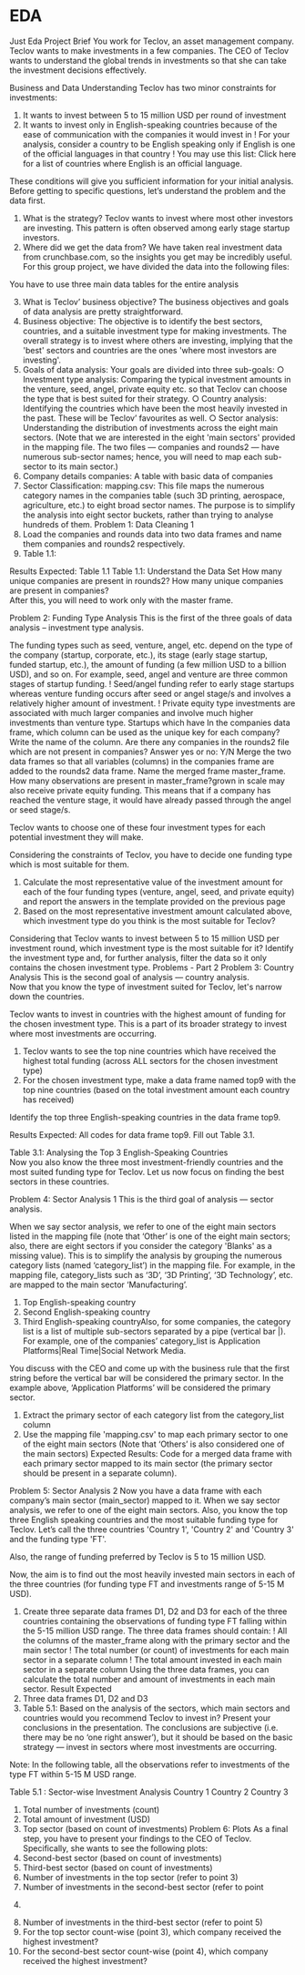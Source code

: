 # EDA
Just Eda
Project Brief 
You work for Teclov, an asset management company. Teclov wants to make 
investments in a few companies. The CEO of Teclov wants to understand the global 
trends in investments so that she can take the investment decisions effectively. 
 
Business and Data Understanding 
Teclov has two minor constraints for investments: 
1. It wants to invest between 5 to 15 million USD per round of investment
2. It wants to invest only in English-speaking countries because of the ease of 
communication with the companies it would invest in
! For your analysis, consider a country to be English speaking only if English is 
one of the official languages in that country
! You may use this list: Click here for a list of countries where English is an 
official language.
 
These conditions will give you sufficient information for your initial analysis. Before 
getting to specific questions, let’s understand the problem and the data first. 
 
1. What is the strategy? 
Teclov wants to invest where most other investors are investing. This pattern is 
often observed among early stage startup investors. 
 2. Where did we get the data from? 
We have taken real investment data from crunchbase.com, so the insights you get 
may be incredibly useful. For this group project, we have divided the data into the 
following files: 
 
You have to use three main data tables for the entire analysis 
 
3. What is Teclov’ business objective? 
The business objectives and goals of data analysis are pretty straightforward. 
1. Business objective: The objective is to identify the best sectors, countries, 
and a suitable investment type for making investments. The overall strategy is 
to invest where others are investing, implying that the 'best' sectors and 
countries are the ones 'where most investors are investing'.
2. Goals of data analysis: Your goals are divided into three sub-goals:
○ Investment type analysis: Comparing the typical investment amounts 
in the venture, seed, angel, private equity etc. so that Teclov can 
choose the type that is best suited for their strategy.
○ Country analysis: Identifying the countries which have been the most 
heavily invested in the past. These will be Teclov’ favourites as well.
○ Sector analysis: Understanding the distribution of investments across 
the eight main sectors. (Note that we are interested in the eight 'main 
sectors' provided in the mapping file. The two files — companies and rounds2 — have numerous sub-sector names; hence, you will need to 
map each sub-sector to its main sector.)
1. Company details 
companies: A table with basic data of companies 
3. Sector Classification: 
mapping.csv: This file maps the numerous category names in the companies table 
(such 3D printing, aerospace, agriculture, etc.) to eight broad sector names. The 
purpose is to simplify the analysis into eight sector buckets, rather than trying to 
analyse hundreds of them. 
Problem 1: Data Cleaning 1 
1. Load the companies and rounds data into two data frames and name them
companies and rounds2 respectively.
2. Table 1.1:
 
Results Expected: Table 1.1 
Table 1.1: Understand the Data Set 
How many unique companies are present in rounds2?
How many unique companies are present in companies?  
After this, you will need to work only with the master frame. 
 
Problem 2: Funding Type Analysis 
This is the first of the three goals of data analysis – investment type analysis. 
 
The funding types such as seed, venture, angel, etc. depend on the type of the 
company (startup, corporate, etc.), its stage (early stage startup, funded startup, 
etc.), the amount of funding (a few million USD to a billion USD), and so on. For 
example, seed, angel and venture are three common stages of startup funding. 
! Seed/angel funding refer to early stage startups whereas venture funding 
occurs after seed or angel stage/s and involves a relatively higher amount of 
investment.
! Private equity type investments are associated with much larger companies 
and involve much higher investments than venture type. Startups which have 
In the companies data frame, which column can be used as the unique 
key for each company? Write the name of the column.
Are there any companies in the rounds2 file which are not present in 
companies? Answer yes or no: Y/N
Merge the two data frames so that all variables (columns) in the 
companies frame are added to the rounds2 data frame. Name the 
merged frame master_frame. How many observations are present in 
master_frame?grown in scale may also receive private equity funding. This means that if a 
company has reached the venture stage, it would have already passed 
through the angel or seed stage/s.
 
Teclov wants to choose one of these four investment types for each potential 
investment they will make. 
 
Considering the constraints of Teclov, you have to decide one funding type which is 
most suitable for them. 
1. Calculate the most representative value of the investment amount for 
each of the four funding types (venture, angel, seed, and private equity) and 
report the answers in the template provided on the previous page
2. Based on the most representative investment amount calculated above, which 
investment type do you think is the most suitable for Teclov?
 
Considering that Teclov wants to invest between 5 to 15 million USD per investment 
round, which investment type is the most suitable for it? Identify the investment type 
and, for further analysis, filter the data so it only contains the chosen investment 
type. 
Problems - Part 2 
Problem 3: Country Analysis 
This is the second goal of analysis — country analysis.  
Now that you know the type of investment suited for Teclov, let's narrow down the 
countries. 
 
Teclov wants to invest in countries with the highest amount of funding for the chosen 
investment type. This is a part of its broader strategy to invest where most 
investments are occurring. 
 
1. Teclov wants to see the top nine countries which have received the highest 
total funding (across ALL sectors for the chosen investment type)
2. For the chosen investment type, make a data frame named top9 with the top 
nine countries (based on the total investment amount each country has 
received)
 
Identify the top three English-speaking countries in the data frame top9. 
 
Results Expected: All codes for data frame top9. Fill out Table 3.1. 
 
Table 3.1: Analysing the Top 3 English-Speaking Countries  
Now you also know the three most investment-friendly countries and the most suited 
funding type for Teclov. Let us now focus on finding the best sectors in these 
countries. 
 
Problem 4: Sector Analysis 1 
This is the third goal of analysis — sector analysis. 
 
When we say sector analysis, we refer to one of the eight main sectors listed in the 
mapping file (note that ‘Other’ is one of the eight main sectors; also, there are eight 
sectors if you consider the category 'Blanks' as a missing value). This is to simplify 
the analysis by grouping the numerous category lists (named ‘category_list’) in the 
mapping file. For example, in the mapping file, category_lists such as ‘3D’, ‘3D 
Printing’, ‘3D Technology’, etc. are mapped to the main sector ‘Manufacturing’. 
 
 1. Top English-speaking country 
 2. Second English-speaking 
country
 3. Third English-speaking 
countryAlso, for some companies, the category list is a list of multiple sub-sectors separated 
by a pipe (vertical bar |). For example, one of the companies’ category_list is 
Application Platforms|Real Time|Social Network Media. 
 
You discuss with the CEO and come up with the business rule that the first string 
before the vertical bar will be considered the primary sector. In the example above, 
‘Application Platforms’ will be considered the primary sector. 
1. Extract the primary sector of each category list from the category_list 
column
2. Use the mapping file 'mapping.csv' to map each primary sector to one of the 
eight main sectors (Note that ‘Others’ is also considered one of the main 
sectors)
Expected Results: Code for a merged data frame with each primary sector mapped 
to its main sector (the primary sector should be present in a separate column). 
 
Problem 5: Sector Analysis 2 
Now you have a data frame with each company’s main sector (main_sector) mapped 
to it. When we say sector analysis, we refer to one of the eight main sectors. 
 Also, you know the top three English speaking countries and the most suitable 
funding type for Teclov. Let’s call the three countries 'Country 1', 'Country 2' and 
'Country 3' and the funding type 'FT'. 
 
Also, the range of funding preferred by Teclov is 5 to 15 million USD. 
 
Now, the aim is to find out the most heavily invested main sectors in each of the 
three countries (for funding type FT and investments range of 5-15 M USD). 
1. Create three separate data frames D1, D2 and D3 for each of the three 
countries containing the observations of funding type FT falling within the 5-15 
million USD range. The three data frames should contain:
! All the columns of the master_frame along with the primary sector and the 
main sector
! The total number (or count) of investments for each main sector in a separate 
column
! The total amount invested in each main sector in a separate column
Using the three data frames, you can calculate the total number and amount of 
investments in each main sector. 
 Result Expected 
1. Three data frames D1, D2 and D3
2. Table 5.1: Based on the analysis of the sectors, which main sectors and 
countries would you recommend Teclov to invest in? Present your conclusions 
in the presentation. The conclusions are subjective (i.e. there may be no ‘one 
right answer’), but it should be based on the basic strategy — invest in sectors 
where most investments are occurring. 
 
Note: In the following table, all the observations refer to investments of the 
type FT within 5-15 M USD range. 
 
Table 5.1 : Sector-wise Investment Analysis 
 Country 1 Country 2 Country 3
 1. Total number of investments 
(count)
 2. Total amount of investment 
(USD)
 3. Top sector (based on count of 
investments) 
Problem 6: Plots 
As a final step, you have to present your findings to the CEO of Teclov. Specifically, 
she wants to see the following plots: 
 4. Second-best sector (based on 
count of investments)
 5. Third-best sector (based on 
count of investments)
 6. Number of investments in the 
top sector (refer to point 3)
 7. Number of investments in the 
second-best sector (refer to point 
4)
 8. Number of investments in the 
third-best sector (refer to point 5)
 9. For the top sector count-wise 
(point 3), which company received 
the highest investment?
 10. For the second-best sector 
count-wise (point 4), which 
company received the highest 
investment?
